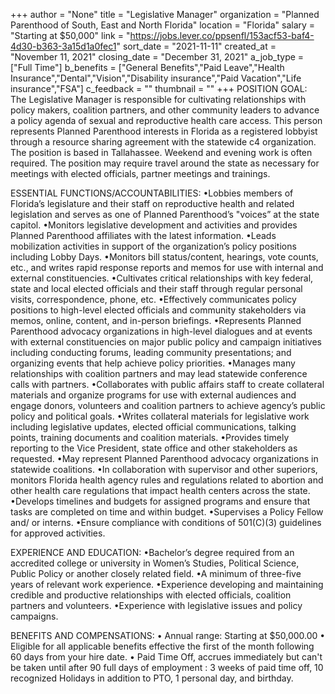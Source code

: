 +++
author = "None"
title = "Legislative Manager"
organization = "Planned Parenthood of South, East and North Florida"
location = "Florida"
salary = "Starting at $50,000"
link = "https://jobs.lever.co/ppsenfl/153acf53-baf4-4d30-b363-3a15d1a0fec1"
sort_date = "2021-11-11"
created_at = "November 11, 2021"
closing_date = "December 31, 2021"
a_job_type = ["Full Time"]
b_benefits = ["General Benefits","Paid Leave","Health Insurance","Dental","Vision","Disability insurance","Paid Vacation","Life insurance","FSA"]
c_feedback = ""
thumbnail = ""
+++
POSITION GOAL: The Legislative Manager is responsible for cultivating relationships with policy makers, coalition partners, and other community leaders to advance a policy agenda of sexual and reproductive health care access. This person represents Planned Parenthood interests in Florida as a registered lobbyist through a resource sharing agreement with the statewide c4 organization. The position is based in Tallahassee.  Weekend and evening work is often required. The position may require travel around the state as necessary for meetings with elected officials, partner meetings and trainings. 

ESSENTIAL FUNCTIONS/ACCOUNTABILITIES:
•Lobbies members of Florida’s legislature and their staff on reproductive health and related legislation and serves as one of Planned Parenthood’s "voices” at the state capitol.
•Monitors legislative development and activities and provides Planned Parenthood affiliates with the latest information.
•Leads mobilization activities in support of the organization’s policy positions including Lobby Days.
•Monitors bill status/content, hearings, vote counts, etc., and writes rapid response reports and memos for use with internal and external constituencies.
•Cultivates critical relationships with key federal, state and local elected officials and their staff through regular personal visits, correspondence, phone, etc.
•Effectively communicates policy positions to high-level elected officials and community stakeholders via memos, online, content, and in-person briefings.
•Represents Planned Parenthood advocacy organizations in high-level dialogues and at events with external constituencies on major public policy and campaign initiatives including conducting forums, leading community presentations; and organizing events that help achieve policy priorities.
•Manages many relationships with coalition partners and may lead statewide conference calls with partners.
•Collaborates with public affairs staff to create collateral materials and organize programs for use with external audiences and engage donors, volunteers and coalition partners to achieve agency’s public policy and political goals.
•Writes collateral materials for legislative work including legislative updates, elected official communications, talking points, training documents and coalition materials.
•Provides timely reporting to the Vice President, state office and other stakeholders as requested.
•May represent Planned Parenthood advocacy organizations in statewide coalitions.
•In collaboration with supervisor and other superiors, monitors Florida health agency rules and regulations related to abortion and other health care regulations that impact health centers across the state. 
•Develops timelines and budgets for assigned programs and ensure that tasks are completed on time and within budget.
•Supervises a Policy Fellow and/ or interns.
•Ensure compliance with conditions of 501(C)(3) guidelines for approved activities.

EXPERIENCE AND EDUCATION:
•Bachelor’s degree required from an accredited college or university in Women’s Studies, Political Science, Public Policy or another closely related field.
•A minimum of three-five years of relevant work experience.
•Experience developing and maintaining credible and productive relationships with elected officials, coalition partners and volunteers.
•Experience with legislative issues and policy campaigns.

BENEFITS AND COMPENSATIONS:
• Annual range: Starting at $50,000.00
• Eligible for all applicable benefits effective the first of the month following 60 days from your hire date.
• Paid Time Off, accrues immediately but can't be taken until after 90 full days of employment : 3 weeks of paid time off, 10 recognized Holidays in addition to PTO, 1 personal day, and birthday.